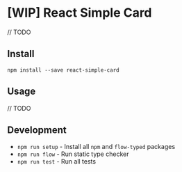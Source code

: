 # [WIP] React Simple Card

// TODO

## Install

```
npm install --save react-simple-card
```

## Usage

// TODO

## Development

* `npm run setup` - Install all `npm` and `flow-typed` packages
* `npm run flow` - Run static type checker
* `npm run test` - Run all tests
